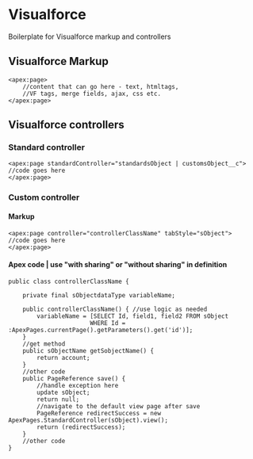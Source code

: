 # Visualforce
Boilerplate for Visualforce markup and controllers


## Visualforce Markup
```
<apex:page>
    //content that can go here - text, htmltags, 
    //VF tags, merge fields, ajax, css etc.
</apex:page>
```

## Visualforce controllers

### Standard controller
```
<apex:page standardController="standardsObject | customsObject__c">
//code goes here
</apex:page>
```

### Custom controller

#### Markup
```
<apex:page controller="controllerClassName" tabStyle="sObject">
//code goes here
</apex:page>
```

#### Apex code | use "with sharing" or "without sharing" in definition
```
public class controllerClassName {

    private final sObjectdataType variableName;

    public controllerClassName() { //use logic as needed
        variableName = [SELECT Id, field1, field2 FROM sObject
                       WHERE Id = :ApexPages.currentPage().getParameters().get('id')];
    }
    //get method
    public sObjectName getSobjectName() {
        return account;
    }
    //other code
    public PageReference save() {
        //handle exception here
        update sObject;
        return null;
        //navigate to the default view page after save
        PageReference redirectSuccess = new ApexPages.StandardController(sObject).view();
        return (redirectSuccess);
    }
    //other code
}

```

